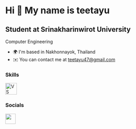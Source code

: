 Hi 👋 My name is teetayu 
========================  
Student at Srinakharinwirot University 
--------------------------------------  
Computer Engineering  
* 🌍  I'm based in Nakhonnayok, Thailand
*  ✉️  You can contact me at [teetayu47@gmail.com](mailto:teetayu47@gmail.com)

### Skills  

<p align="left"><a href="https://code.visualstudio.com/" target="_blank" rel="noreferrer"><img src="https://raw.githubusercontent.com/danielcranney/readme-generator/main/public/icons/skills/visualstudiocode.svg" width="36" height="36" alt="VS Code" /></a> </p> 

### Socials  
 
<p align="left"> <a href="https://www.github.com/teetayu" target="_blank" rel="noreferrer"> <picture> <source media="(prefers-color-scheme: dark)" srcset="https://raw.githubusercontent.com/danielcranney/readme-generator/main/public/icons/socials/github-dark.svg" /> <source media="(prefers-color-scheme: light)" srcset="https://raw.githubusercontent.com/danielcranney/readme-generator/main/public/icons/socials/github.svg" /> <img src="https://raw.githubusercontent.com/danielcranney/readme-generator/main/public/icons/socials/github.svg" width="32" height="32" /> </picture> </a></p>
